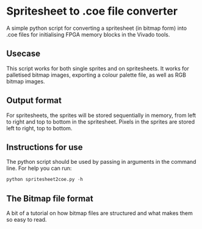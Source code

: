 # Spritesheet to .coe file converter

A simple python script for converting a spritesheet (in bitmap form) into .coe files for initialising FPGA memory blocks in the Vivado tools.

## Usecase

This script works for both single sprites and on spritesheets. It works for palletised bitmap images, exporting a colour palette file, as well as RGB bitmap images.

## Output format

For spritesheets, the sprites will be stored sequentially in memory, from left to right and top to bottom in the spritesheet. Pixels in the sprites are stored left to right, top to bottom.

## Instructions for use

The python script should be used by passing in arguments in the command line. For help you can run:

```python
python spritesheet2coe.py -h
```

## The Bitmap file format

A bit of a tutorial on how bitmap files are structured and what makes them so easy to read.
